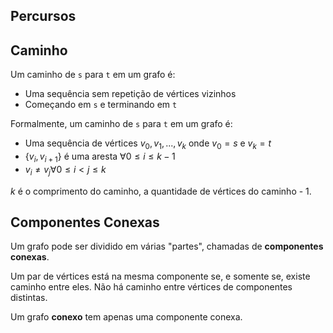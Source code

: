 
## Percursos

## Caminho

Um caminho de `s` para `t` em um grafo é:

- Uma sequência sem repetição de vértices vizinhos
- Começando em `s` e terminando em `t`

Formalmente, um caminho de `s` para `t` em um grafo é:

- Uma sequência de vértices $v_0, v_1, ..., v_k$ onde $v_0=s$ e $v_k=t$
- $\{v_i, v_{i+1}\}$ é uma aresta $\forall 0\leq i \leq k-1$
- $v_i\neq v_j \forall 0 \leq i < j \leq k$

$k$ é o comprimento do caminho, a quantidade de vértices do caminho - 1.

## Componentes Conexas

Um grafo pode ser dividido em várias "partes", chamadas de **componentes conexas**.

Um par de vértices está na mesma componente se, e somente se, existe caminho entre eles. Não há caminho entre vértices de componentes distintas.

Um grafo **conexo** tem apenas uma componente conexa.
